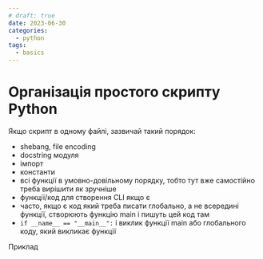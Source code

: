 ```yaml
---
# draft: true 
date: 2023-06-30
categories:
  - python
tags:
  - basics
---
```


# Організація простого скрипту Python

Якщо скрипт в одному файлі, зазвичай такий порядок:

* shebang, file encoding
* docstring модуля
* імпорт
* константи
* всі функції в умовно-довільному порядку, тобто тут вже самостійно треба вирішити як зручніше
* функції/код для створення CLI якщо є
* часто, якщо є код який треба писати глобально, а не всередині функції, створюють функцію main і пишуть цей код там
* `if __name__ == "__main__":` і виклик функції main або глобального коду, який викликає функції


Приклад

```python

```
